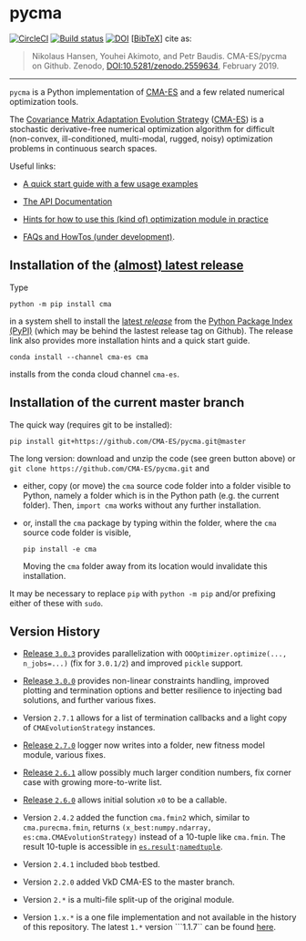 # pycma &nbsp; &nbsp; &nbsp; &nbsp; 
[![CircleCI](https://circleci.com/gh/CMA-ES/pycma/tree/master.svg?style=shield)](https://circleci.com/gh/CMA-ES/pycma/tree/master)
[![Build status](https://ci.appveyor.com/api/projects/status/1rge11pwyt55b26k?svg=true)](https://ci.appveyor.com/project/nikohansen/pycma)
[![DOI](https://zenodo.org/badge/68926339.svg)](https://doi.org/10.5281/zenodo.2559634)
[[BibTeX](http://cma.gforge.inria.fr/pycmabibtex.bib)] cite as:
> Nikolaus Hansen, Youhei Akimoto, and Petr Baudis. CMA-ES/pycma on Github. Zenodo, [DOI:10.5281/zenodo.2559634](https://doi.org/10.5281/zenodo.2559634), February 2019. 
---

<!--- 

[![Build status](https://ci.appveyor.com/api/projects/status/1rge11pwyt55b26k/branch/master?svg=true)](https://ci.appveyor.com/project/nikohansen/pycma/branch/master)

Zenodo: 34 points to the latest, this is 35: https://zenodo.org/badge/latestdoi/68926339 

--->
  
``pycma`` is a Python implementation of [CMA-ES](http://cma.gforge.inria.fr/) and a few related numerical optimization tools.

The [Covariance Matrix Adaptation Evolution Strategy](https://en.wikipedia.org/wiki/CMA-ES) 
([CMA-ES](http://cma.gforge.inria.fr/)) is a stochastic derivative-free numerical optimization
algorithm for difficult (non-convex, ill-conditioned, multi-modal, rugged, noisy) optimization
problems in continuous search spaces.

Useful links:

* [A quick start guide with a few usage examples](https://pypi.python.org/pypi/cma)

* [The API Documentation](http://cma.gforge.inria.fr/apidocs-pycma)

* [Hints for how to use this (kind of) optimization module in practice](http://cma.gforge.inria.fr/cmaes_sourcecode_page.html#practical)

* [FAQs and HowTos (under development)](https://github.com/CMA-ES/pycma/issues?q=is:issue+label:FAQ).

## Installation of the [(almost) latest release](https://pypi.python.org/pypi/cma)

Type

    python -m pip install cma

in a system shell to install the [latest _release_](https://pypi.python.org/pypi/cma)
from the [Python Package Index (PyPI)](https://pypi.python.org/pypi) (which may be 
behind the lastest release tag on Github). The release link also provides more installation hints and a quick start guide.

    conda install --channel cma-es cma

installs from the conda cloud channel `cma-es`.

## Installation of the current master branch

The quick way (requires git to be installed):

    pip install git+https://github.com/CMA-ES/pycma.git@master

The long version: download and unzip the code (see green button above) or
``git clone https://github.com/CMA-ES/pycma.git`` and

- either, copy (or move) the ``cma`` source code folder into a folder visible to Python, 
  namely a folder which is in the Python path (e.g. the current folder). Then, 
  ``import cma`` works without any further installation.

- or, install the ``cma`` package by typing within the folder, where the ``cma`` source 
  code folder is visible,

      pip install -e cma

  Moving the ``cma`` folder away from its location would invalidate this
  installation.

It may be necessary to replace ``pip`` with ``python -m pip`` and/or prefixing
either of these with ``sudo``.

## Version History

* [Release ``3.0.3``](https://github.com/CMA-ES/pycma/releases/tag/r3.0.3) provides parallelization with ``OOOptimizer.optimize(..., n_jobs=...)`` (fix for ``3.0.1/2``) and improved `pickle` support.

* [Release ``3.0.0``](https://github.com/CMA-ES/pycma/releases/tag/r3.0.0) provides non-linear constraints handling, improved plotting and termination options and better resilience to injecting bad solutions, and further various fixes.

* Version ``2.7.1`` allows for a list of termination callbacks and a light copy of `CMAEvolutionStrategy` instances.

* [Release ``2.7.0``](https://github.com/CMA-ES/pycma/releases/tag/r2.7.0) logger now writes into a folder, new fitness model module, various fixes.

* [Release ``2.6.1``](https://github.com/CMA-ES/pycma/releases/tag/r2.6.1) allow possibly much larger condition numbers, fix corner case with growing more-to-write list.

* [Release ``2.6.0``](https://github.com/CMA-ES/pycma/releases/tag/r2.6.0) allows initial solution `x0` to be a callable.

* Version ``2.4.2`` added the function `cma.fmin2` which, similar to `cma.purecma.fmin`, 
  returns ``(x_best:numpy.ndarray, es:cma.CMAEvolutionStrategy)``  instead of a 10-tuple
  like `cma.fmin`. The result 10-tuple is accessible in [``es.result``](https://github.com/CMA-ES/pycma/blob/025ef1fed91c86690a21e9ed81713062d29398ff/cma/evolution_strategy.py#L942)``:``[``namedtuple``](https://docs.python.org/3/library/collections.html#collections.namedtuple).
  
* Version ``2.4.1`` included ``bbob`` testbed.

* Version ``2.2.0`` added VkD CMA-ES to the master branch.

* Version ``2.*`` is a multi-file split-up of the original module.

* Version ``1.x.*`` is a one file implementation and not available in the history of
  this repository. The latest ``1.*`` version ```1.1.7`` can be found
  [here](https://pypi.python.org/pypi/cma/1.1.7).
  
